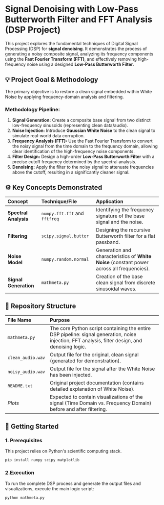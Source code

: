 # Signal Denoising with Low-Pass Butterworth Filter and FFT Analysis (DSP Project)

This project explores the fundamental techniques of Digital Signal Processing (DSP) for **signal denoising**. It demonstrates the process of generating a noisy composite signal, analyzing its frequency components using the **Fast Fourier Transform (FFT)**, and effectively removing high-frequency noise using a designed **Low-Pass Butterworth Filter**.

## 💡 Project Goal & Methodology

The primary objective is to restore a clean signal embedded within White Noise by applying frequency-domain analysis and filtering.

### Methodology Pipeline:

1.  **Signal Generation:** Create a composite base signal from two distinct low-frequency sinusoids (representing clean data/audio).
2.  **Noise Injection:** Introduce **Gaussian White Noise** to the clean signal to simulate real-world data corruption.
3.  **Frequency Analysis (FFT):** Use the Fast Fourier Transform to convert the noisy signal from the time domain to the frequency domain, allowing clear identification of the high-frequency noise components.
4.  **Filter Design:** Design a high-order **Low-Pass Butterworth Filter** with a precise cutoff frequency determined by the spectral analysis.
5.  **Denoising:** Apply the filter to the noisy signal to attenuate frequencies above the cutoff, resulting in a significantly cleaner signal.

## ⚙️ Key Concepts Demonstrated

| Concept | Technique/File | Application |
| :--- | :--- | :--- |
| **Spectral Analysis** | `numpy.fft.fft` and `fftfreq` | Identifying the frequency signature of the base signal and the noise. |
| **Filtering** | `scipy.signal.butter` | Designing the recursive Butterworth filter for a flat passband. |
| **Noise Model** | `numpy.random.normal` | Generation and characteristics of **White Noise** (constant power across all frequencies). |
| **Signal Generation** | `mathmeta.py` | Creation of the base clean signal from discrete sinusoidal waves. |

## 📁 Repository Structure

| File Name | Purpose |
| :--- | :--- |
| `mathmeta.py` | The core Python script containing the entire DSP pipeline: signal generation, noise injection, FFT analysis, filter design, and denoising logic. |
| `clean_audio.wav` | Output file for the original, clean signal (generated for demonstration). |
| `noisy_audio.wav` | Output file for the signal after the White Noise has been injected. |
| `README.txt` | Original project documentation (contains detailed explanation of White Noise). |
| *Plots* | Expected to contain visualizations of the signal (Time Domain vs. Frequency Domain) before and after filtering. |

## 🚀 Getting Started

### 1. Prerequisites

This project relies on Python's scientific computing stack.

```bash
pip install numpy scipy matplotlib
```

### 2.Execution

To run the complete DSP process and generate the output files and visualizations, execute the main logic script:

```bash
python mathmeta.py
```
